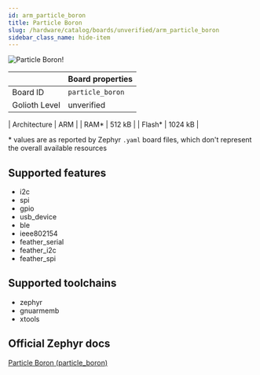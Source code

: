 ```yaml
---
id: arm_particle_boron
title: Particle Boron
slug: /hardware/catalog/boards/unverified/arm_particle_boron
sidebar_class_name: hide-item
---
```


[//]: # (This is an auto-generated file, do not edit! Changes to it will be lost upon re-generation)

![Particle Boron!](/img/boards/arm/particle_boron.png "Particle Boron")

|                | Board properties     |
| -------------  | -------------------- |
| Board ID       | `particle_boron` |
| Golioth Level  | unverified       |

| Architecture   | ARM |
| RAM*           | 512 kB |
| Flash*         | 1024 kB |

\* values are as reported by Zephyr `.yaml` board files, which don't represent the overall available resources



## Supported features

* i2c
* spi
* gpio
* usb_device
* ble
* ieee802154
* feather_serial
* feather_i2c
* feather_spi

## Supported toolchains

* zephyr
* gnuarmemb
* xtools

## Official Zephyr docs

[Particle Boron (particle_boron)](https://docs.zephyrproject.org/latest/boards/arm/particle_boron/doc/index.html)
